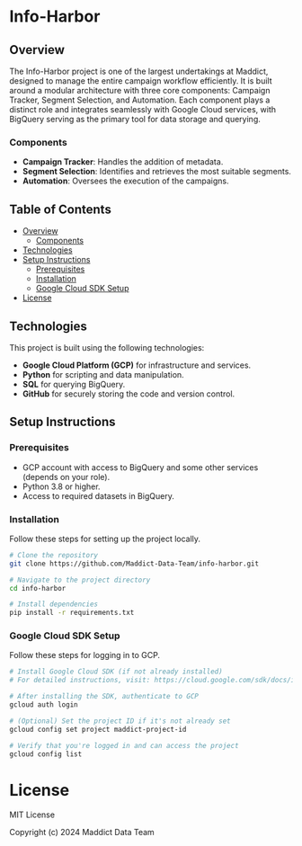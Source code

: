 # Info-Harbor

## Overview
The Info-Harbor project is one of the largest undertakings at Maddict, designed to manage the entire campaign workflow efficiently. It is built around a modular architecture with three core components: Campaign Tracker, Segment Selection, and Automation. Each component plays a distinct role and integrates seamlessly with Google Cloud services, with BigQuery serving as the primary tool for data storage and querying.

### Components
- **Campaign Tracker**: Handles the addition of metadata.
- **Segment Selection**: Identifies and retrieves the most suitable segments.
- **Automation**: Oversees the execution of the campaigns.

## Table of Contents
- [Overview](#overview)
  - [Components](#components)
- [Technologies](#technologies)
- [Setup Instructions](#setup-instructions)
  - [Prerequisites](#prerequisites)
  - [Installation](#installation)
  - [Google Cloud SDK Setup](#google-cloud-sdk-setup)
- [License](#license)

## Technologies
This project is built using the following technologies:
- **Google Cloud Platform (GCP)** for infrastructure and services.
- **Python** for scripting and data manipulation.
- **SQL** for querying BigQuery.
- **GitHub** for securely storing the code and version control.

## Setup Instructions

### Prerequisites
- GCP account with access to BigQuery and some other services (depends on your role).
- Python 3.8 or higher.
- Access to required datasets in BigQuery.

### Installation
Follow these steps for setting up the project locally.

```bash
# Clone the repository
git clone https://github.com/Maddict-Data-Team/info-harbor.git

# Navigate to the project directory
cd info-harbor

# Install dependencies
pip install -r requirements.txt

```

### Google Cloud SDK Setup
Follow these steps for logging in to GCP.

```bash
# Install Google Cloud SDK (if not already installed)
# For detailed instructions, visit: https://cloud.google.com/sdk/docs/install

# After installing the SDK, authenticate to GCP
gcloud auth login

# (Optional) Set the project ID if it's not already set
gcloud config set project maddict-project-id

# Verify that you're logged in and can access the project
gcloud config list

```
# License

MIT License

Copyright (c) 2024 Maddict Data Team